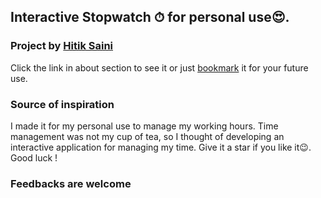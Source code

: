 ## Interactive Stopwatch ⏱ for personal use😍. 

### Project by [Hitik Saini](https://hitik20.tech)
Click  the link in about section to see it or just [bookmark](https://hitiksaini.github.io/Stopwatch/) it for your future use.

### Source of inspiration
I made it for my personal use to manage my working hours. Time management was not my cup of tea, so I thought of developing an interactive application for managing my time. Give it a star if you like it😉. Good luck ! 

 ### Feedbacks are welcome

